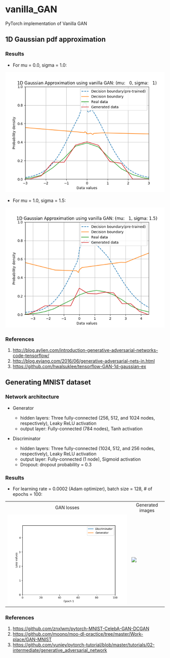 # vanilla_GAN
PyTorch implementation of Vanilla GAN

## 1D Gaussian pdf approximation
### Results
* For mu = 0.0, sigma = 1.0:
<img src = '1D_Gaussian_GAN_results/1D_Gaussian_mu_0_sigma_1.png'>

* For mu = 1.0, sigma = 1.5:
<img src = '1D_Gaussian_GAN_results/1D_Gaussian_mu_1_sigma_1.5.png'>

### References
1. http://blog.aylien.com/introduction-generative-adversarial-networks-code-tensorflow/
2. http://blog.evjang.com/2016/06/generative-adversarial-nets-in.html
3. https://github.com/hwalsuklee/tensorflow-GAN-1d-gaussian-ex

## Generating MNIST dataset
### Network architecture
* Generator
    * hidden layers: Three fully-connected (256, 512, and 1024 nodes, respectively), Leaky ReLU activation
    * output layer: Fully-connected (784 nodes), Tanh activation

* Discriminator
    * hidden layers: Three fully-connected (1024, 512, and 256 nodes, respectively), Leaky ReLU activation
    * output layer: Fully-connected (1 node), Sigmoid activation
    * Dropout: dropout probability = 0.3

### Results
* For learning rate = 0.0002 (Adam optimizer), batch size = 128, # of epochs = 100:
<table align='center'>
<tr align='center'>
<td> GAN losses</td>
<td> Generated images</td>
</tr>
<tr>
<td><img src = 'MNIST_GAN_results/MNIST_GAN_losses_epochs_100.gif'>
<td><img src = 'MNIST_GAN_results/MNIST_GAN_epochs_100.gif'>
</tr>
</table>

### References
1. https://github.com/znxlwm/pytorch-MNIST-CelebA-GAN-DCGAN
2. https://github.com/moono/moo-dl-practice/tree/master/Work-place/GAN-MNIST
3. https://github.com/yunjey/pytorch-tutorial/blob/master/tutorials/02-intermediate/generative_adversarial_network


